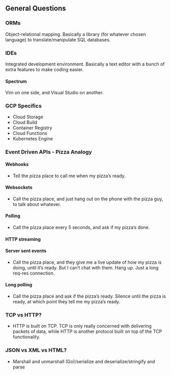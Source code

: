 ## General Questions

### ORMs

Object-relational mapping. Basically a library (for whatever chosen language) to translate/manipulate SQL databases.

### IDEs

Integrated development environment. Basically a text editor with a bunch of extra features to make coding easier.

#### Spectrum

Vim on one side, and Visual Studio on another.

### GCP Specifics

  - Cloud Storage
  - Cloud Build
  - Container Registry
  - Cloud Functions
  - Kubernetes Engine

### Event Driven APIs - Pizza Analogy

#### Webhooks
  - Tell the pizza place to call me when my pizza’s ready.

#### Websockets
  - Call the pizza place, and just hang out on the phone with the pizza guy, to talk about whatever.

#### Polling
  - Call the pizza place every 5 seconds, and ask if my pizza’s done.

#### HTTP streaming

#### Server sent events
  - Call the pizza place, and they give me a live update of how my pizza is doing, until it’s ready. But I can’t chat with them. Hang up. Just a long req-res connection.

#### Long polling
  - Call the pizza place and ask if the pizza’s ready. Silence until the pizza is ready, at which point they tell me my pizza’s ready.

### TCP vs HTTP?
  - HTTP is built on TCP. TCP is only really concerned with delivering packets of data, while HTTP is another protocol built on top of the TCP functionality.

### JSON vs XML vs HTML?
  - Marshall and unmarshall (Go)/serialize and deserialize/stringify and parse
